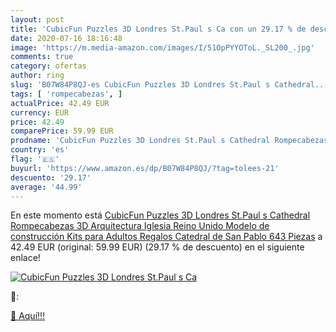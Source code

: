 ```yaml
---
layout: post
title: 'CubicFun Puzzles 3D Londres St.Paul s Ca con un 29.17 % de descuento'
date: 2020-07-16 18:16:48
image: 'https://m.media-amazon.com/images/I/51OpPYYOToL._SL200_.jpg'
comments: true
category: ofertas
author: ring
slug: 'B07W84P8QJ-es CubicFun Puzzles 3D Londres St.Paul s Cathedral...'
tags: [ 'rompecabezas', ]
actualPrice: 42.49 EUR
currency: EUR
price: 42.49
comparePrice: 59.99 EUR
prodname: 'CubicFun Puzzles 3D Londres St.Paul s Cathedral Rompecabezas 3D Arquitectura Iglesia Reino Unido Modelo de construcción Kits para Adultos Regalos  Catedral de San Pablo 643 Piezas'
country: 'es'
flag: '🇪🇸'
buyurl: 'https://www.amazon.es/dp/B07W84P8QJ/?tag=tolees-21'
descuento: '29.17'
average: '44.99'
---
```


En este momento está [CubicFun Puzzles 3D Londres St.Paul s Cathedral Rompecabezas 3D Arquitectura Iglesia Reino Unido Modelo de construcción Kits para Adultos Regalos  Catedral de San Pablo 643 Piezas](https://www.amazon.es/dp/B07W84P8QJ/?tag=tolees-21) a 42.49 EUR (original: 59.99 EUR) (29.17 %  de descuento) en el siguiente enlace!

[![CubicFun Puzzles 3D Londres St.Paul s Ca](https://m.media-amazon.com/images/I/51OpPYYOToL._SL200_.jpg)](https://www.amazon.es/dp/B07W84P8QJ/?tag=tolees-21)

🔎:


[🛒 Aquí!!!](https://www.amazon.es/dp/B07W84P8QJ/?tag=tolees-21)
